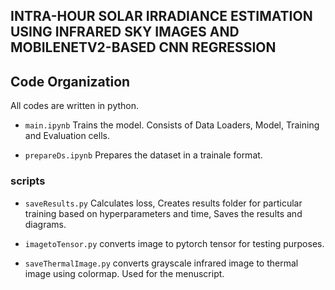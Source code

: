 ## INTRA-HOUR SOLAR IRRADIANCE ESTIMATION USING INFRARED SKY IMAGES AND MOBILENETV2-BASED CNN REGRESSION

## Code Organization
All codes are written in python.

* `main.ipynb` Trains the model. Consists of Data Loaders, Model, Training and Evaluation cells.

* `prepareDs.ipynb` Prepares the dataset in a trainale format.
### scripts
* `saveResults.py` Calculates loss, Creates results folder for particular training based on hyperparameters and time, Saves the results and diagrams.

* `imagetoTensor.py` converts image to pytorch tensor for testing purposes.

* `saveThermalImage.py` converts grayscale infrared image to thermal image using colormap. Used for the menuscript.







